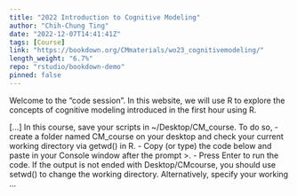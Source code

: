 ```yaml
---
title: "2022 Introduction to Cognitive Modeling"
author: "Chih-Chung Ting"
date: "2022-12-07T14:41:41Z"
tags: [Course]
link: "https://bookdown.org/CMmaterials/wo23_cognitivemodeling/"
length_weight: "6.7%"
repo: "rstudio/bookdown-demo"
pinned: false
---
```


<p>Welcome to the “code session”. In this website, we will use R to explore the concepts of
cognitive modeling introduced in the first hour using R.</p> [...] In this course, save your scripts in ~/Desktop/CM_course. To do so, - create a folder named CM_course on your desktop and check your current working directory via getwd() in R.
- Copy (or type) the code below and paste in your Console window after the prompt >.
- Press Enter to run the code. If the output is not ended with Desktop/CMcourse, you should use setwd() to change the working directory. Alternatively, specify your working ...
